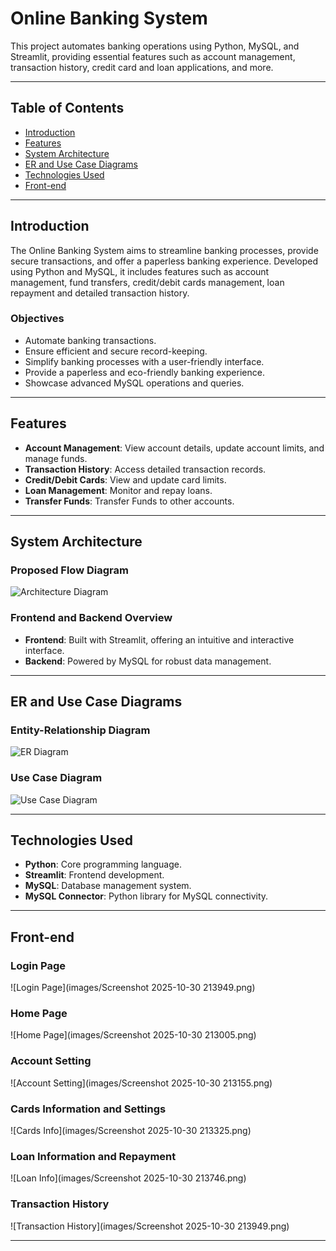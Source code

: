 # Online Banking System

This project automates banking operations using Python, MySQL, and Streamlit, providing essential features such as account management, transaction history, credit card and loan applications, and more.

---

## Table of Contents

- [Introduction](#introduction)
- [Features](#features)
- [System Architecture](#system-architecture)
- [ER and Use Case Diagrams](#er-and-use-case-diagrams)
- [Technologies Used](#technologies-used)
- [Front-end](#front-end)

---

## Introduction

The Online Banking System aims to streamline banking processes, provide secure transactions, and offer a paperless banking experience. Developed using Python and MySQL, it includes features such as account management, fund transfers, credit/debit cards management, loan repayment and detailed transaction history.

### Objectives

- Automate banking transactions.
- Ensure efficient and secure record-keeping.
- Simplify banking processes with a user-friendly interface.
- Provide a paperless and eco-friendly banking experience.
- Showcase advanced MySQL operations and queries.

---

## Features

- **Account Management**: View account details, update account limits, and manage funds.
- **Transaction History**: Access detailed transaction records.
- **Credit/Debit Cards**: View and update card limits.
- **Loan Management**: Monitor and repay loans.
- **Transfer Funds**: Transfer Funds to other accounts.
---

## System Architecture

### Proposed Flow Diagram

![Architecture Diagram](images/flow-diagram.jpg)

### Frontend and Backend Overview

- **Frontend**: Built with Streamlit, offering an intuitive and interactive interface.
- **Backend**: Powered by MySQL for robust data management.

---

## ER and Use Case Diagrams

### Entity-Relationship Diagram

![ER Diagram](images/ERD.png)

### Use Case Diagram

![Use Case Diagram](images/use-case-diagram.png)

---

## Technologies Used

- **Python**: Core programming language.
- **Streamlit**: Frontend development.
- **MySQL**: Database management system.
- **MySQL Connector**: Python library for MySQL connectivity.

---

## Front-end

### Login Page

![Login Page](images/Screenshot 2025-10-30 213949.png)

### Home Page

![Home Page](images/Screenshot 2025-10-30 213005.png)

### Account Setting
![Account Setting](images/Screenshot 2025-10-30 213155.png)

### Cards Information and Settings

![Cards Info](images/Screenshot 2025-10-30 213325.png)

### Loan Information and Repayment

![Loan Info](images/Screenshot 2025-10-30 213746.png)


### Transaction History

![Transaction History](images/Screenshot 2025-10-30 213949.png)

---
